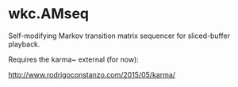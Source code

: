 # wkc.AMseq
Self-modifying Markov transition matrix sequencer for sliced-buffer playback.

Requires the karma~ external (for now): 

http://www.rodrigoconstanzo.com/2015/05/karma/
